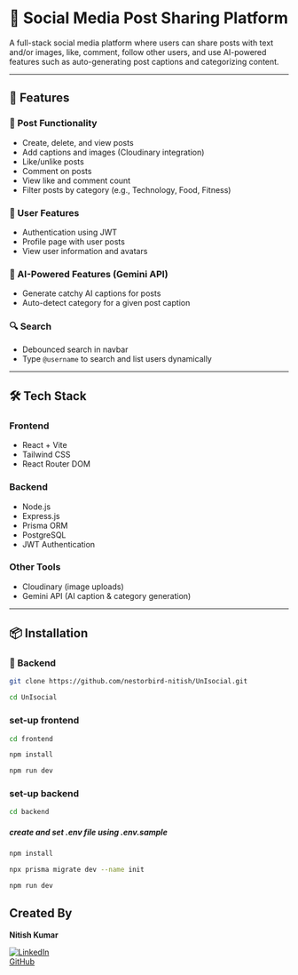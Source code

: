 
# 🧠 Social Media Post Sharing Platform

A full-stack social media platform where users can share posts with text and/or images, like, comment, follow other users, and use AI-powered features such as auto-generating post captions and categorizing content.

---

## 🚀 Features

### 📝 Post Functionality
- Create, delete, and view posts
- Add captions and images (Cloudinary integration)
- Like/unlike posts
- Comment on posts
- View like and comment count
- Filter posts by category (e.g., Technology, Food, Fitness)

### 👥 User Features
- Authentication using JWT
- Profile page with user posts
- View user information and avatars

### 🤖 AI-Powered Features (Gemini API)
- Generate catchy AI captions for posts
- Auto-detect category for a given post caption

### 🔍 Search
- Debounced search in navbar
- Type `@username` to search and list users dynamically

---

## 🛠 Tech Stack

### Frontend
- React + Vite
- Tailwind CSS
- React Router DOM

### Backend
- Node.js
- Express.js
- Prisma ORM
- PostgreSQL
- JWT Authentication

### Other Tools
- Cloudinary (image uploads)
- Gemini API (AI caption & category generation)

---

## 📦 Installation

### 🔧 Backend

```bash
git clone https://github.com/nestorbird-nitish/UnIsocial.git
```

```bash
cd UnIsocial
```

### set-up frontend

```bash 
cd frontend
```

```bash
npm install
```


```bash
npm run dev
```




### set-up backend

```bash 
cd backend
```

##### create and set .env file using .env.sample


```bash
npm install
```
```bash
npx prisma migrate dev --name init
```

```bash
npm run dev
```


## Created By

**Nitish Kumar** 
 
[![LinkedIn](https://img.shields.io/badge/LinkedIn-blue?logo=linkedin&style=flat-square)](https://linkedin.com/in/devlpr-nitish)  
[GitHub](https://github.com/devlpr-nitish)
